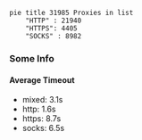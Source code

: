
```mermaid
pie title 31985 Proxies in list
    "HTTP" : 21940
    "HTTPS": 4405
    "SOCKS" : 8982
```

### Some Info
#### Average Timeout

- mixed: 3.1s
- http: 1.6s
- https: 8.7s
- socks: 6.5s